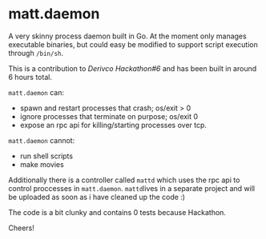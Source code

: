 # matt.daemon

A very skinny process daemon built in Go. At the moment only manages executable binaries, but could easy be modified to support script execution through `/bin/sh`.

This is a contribution to *Derivco Hackathon#6* and has been built in around 6 hours total.

`matt.daemon` can:
- spawn and restart processes that crash; os/exit > 0
- ignore processes that terminate on purpose; os/exit 0
- expose an rpc api for killing/starting processes over tcp.

`matt.daemon` cannot:
- run shell scripts
- make movies

Additionally there is a controller called `mattd` which uses the rpc api to control
proccesses in ``matt.daemon``. `mattd`lives in a separate project and will be uploaded
as soon as i have cleaned up the code :)

The code is a bit clunky and contains 0 tests because Hackathon.

Cheers!
